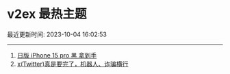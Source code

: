 # v2ex 最热主题

最近更新时间: 2023-10-04 16:02:53

--- 
1. [日版 iPhone 15 pro 黑 拿到手](https://www.v2ex.com/t/978819) 
2. [x(Twitter)真是要完了，机器人、诈骗横行](https://www.v2ex.com/t/978821) 
